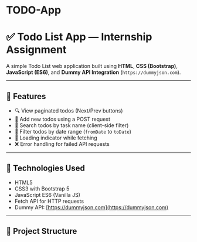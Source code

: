 # TODO-App
# ✅ Todo List App — Internship Assignment

A simple Todo List web application built using **HTML**, **CSS (Bootstrap)**, **JavaScript (ES6)**, and **Dummy API Integration** (`https://dummyjson.com`).

---

## 🌟 Features

- 🔍 View paginated todos (Next/Prev buttons)
- 📝 Add new todos using a POST request
- 🔎 Search todos by task name (client-side filter)
- 📅 Filter todos by date range (`fromDate` to `toDate`)
- 🔄 Loading indicator while fetching
- ❌ Error handling for failed API requests

---

## 🚀 Technologies Used

- HTML5
- CSS3 with Bootstrap 5
- JavaScript ES6 (Vanilla JS)
- Fetch API for HTTP requests
- Dummy API: [https://dummyjson.com](https://dummyjson.com)

---

## 📁 Project Structure

